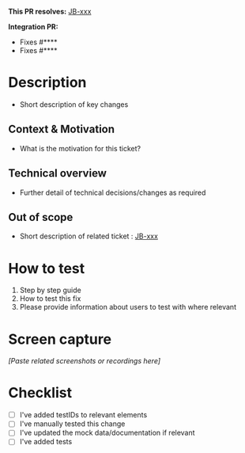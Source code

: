 **This PR resolves:** [JB-xxx](https://your-jira.atlassian.net/browse/JB-xxx)

**Integration PR:**

- Fixes #\*\*\*\*
- Fixes #\*\*\*\*

# Description

- Short description of key changes

## Context & Motivation

- What is the motivation for this ticket?

## Technical overview

- Further detail of technical decisions/changes as required

## Out of scope

- Short description of related ticket : [JB-xxx](https://your-jira.atlassian.net/browse/JB-xxx)

# How to test

1. Step by step guide
2. How to test this fix
3. Please provide information about users to test with where relevant

# Screen capture

_[Paste related screenshots or recordings here]_

# Checklist

- [ ] I've added testIDs to relevant elements
- [ ] I've manually tested this change
- [ ] I've updated the mock data/documentation if relevant
- [ ] I've added tests
